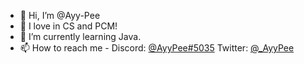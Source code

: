 - 👋 Hi, I’m @Ayy-Pee
- 👀 I love in CS and PCM!
- 🌱 I’m currently learning Java.
- 📫 How to reach me - Discord: [@AyyPee#5035](https://discord.com/users/932145282236424192)  Twitter: [@_AyyPee](https://twitter.com/_AyyPee)

<!---
Ayy-Pee/Ayy-Pee is a ✨ special ✨ repository because its `README.md` (this file) appears on your GitHub profile.
You can click the Preview link to take a look at your changes.
--->
